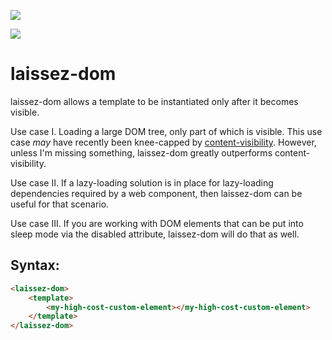 <a href="https://nodei.co/npm/laissez-dom/"><img src="https://nodei.co/npm/laissez-dom.png"></a>

<img src="https://badgen.net/bundlephobia/minzip/laissez-dom">

# laissez-dom

laissez-dom allows a template to be instantiated only after it becomes visible.

Use case I.  Loading a large DOM tree, only part of which is visible.  This use case *may* have recently been knee-capped by [content-visibility](https://web.dev/content-visibility/).  However, unless I'm missing something, laissez-dom greatly outperforms content-visibility.  

Use case II.  If a lazy-loading solution is in place for lazy-loading dependencies required by a web component, then laissez-dom can be useful for that scenario.

Use case III.  If you are working with DOM elements that can be put into sleep mode via the disabled attribute, laissez-dom will do that as well.

## Syntax:

```html
<laissez-dom>
    <template>
        <my-high-cost-custom-element></my-high-cost-custom-element>
    </template>
</laissez-dom>
```

